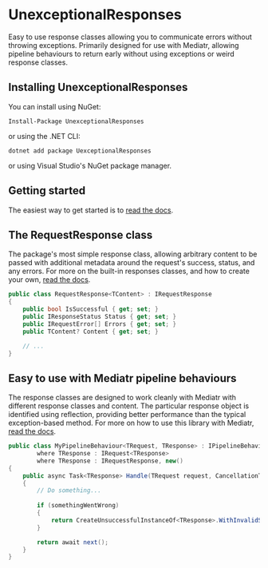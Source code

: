 # UnexceptionalResponses
Easy to use response classes allowing you to communicate errors without throwing exceptions. Primarily designed for use with Mediatr, allowing pipeline behaviours to return early without using exceptions or weird response classes.

## Installing UnexceptionalResponses
You can install using NuGet:
```dotnetcli
Install-Package UnexceptionalResponses
```

or using the .NET CLI:
```dotnetcli
dotnet add package UexceptionalResponses
```

or using Visual Studio's NuGet package manager.

## Getting started
The easiest way to get started is to [read the docs](./docs/Index.md).

## The RequestResponse class
The package's most simple response class, allowing arbitrary content to be passed with additional metadata around the request's success, status, and any errors. For more on the built-in responses classes, and how to create your own, [read the docs](./docs//Response-classes.md).

```csharp
public class RequestResponse<TContent> : IRequestResponse
{
    public bool IsSuccessful { get; set; }
    public IResponseStatus Status { get; set; }
    public IRequestError[] Errors { get; set; }
    public TContent? Content { get; set; }

    // ...
}
```

## Easy to use with Mediatr pipeline behaviours
The response classes are designed to work cleanly with Mediatr with different response classes and content. The particular response object is identified using reflection, providing better performance than the typical exception-based method. For more on how to use this library with Mediatr, [read the docs](./docs/Using-with-Mediatr.md).

```csharp
public class MyPipelineBehaviour<TRequest, TResponse> : IPipelineBehavior<TRequest, TResponse>
        where TResponse : IRequest<TResponse>
        where TResponse : IRequestResponse, new()
{
    public async Task<TResponse> Handle(TRequest request, CancellationToken cancellationToken, RequestHandlerDelegate<TResponse> next)
    {
        // Do something...
 
        if (somethingWentWrong)
        {
            return CreateUnsuccessfulInstanceOf<TResponse>.WithInvalidStatus(requestErrors);
        }

        return await next();
    }
}
```

